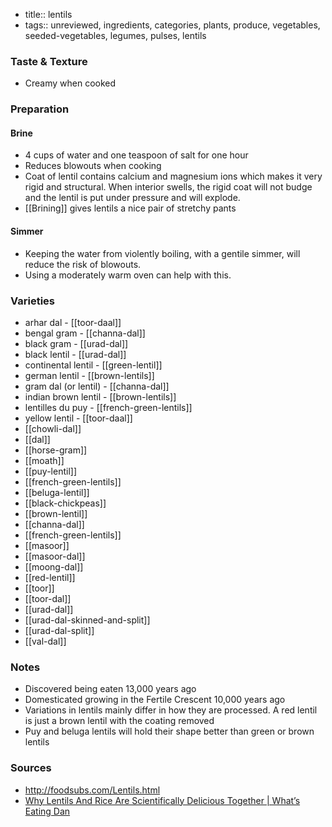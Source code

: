 - title:: lentils
- tags:: unreviewed, ingredients, categories, plants, produce, vegetables, seeded-vegetables, legumes, pulses, lentils

### Taste & Texture
* Creamy when cooked

### Preparation
#### Brine
* 4 cups of water and one teaspoon of salt for one hour
* Reduces blowouts when cooking
* Coat of lentil contains calcium and magnesium ions which makes it very rigid and structural. When interior swells, the rigid coat will not budge and the lentil is put under pressure and will explode.
* [[Brining]] gives lentils a nice pair of stretchy pants
#### Simmer
* Keeping the water from violently boiling, with a gentile simmer, will reduce the risk of blowouts. 
* Using a moderately warm oven can help with this.

### Varieties

* arhar dal - [[toor-daal]]
* bengal gram - [[channa-dal]]
* black gram - [[urad-dal]]
* black lentil - [[urad-dal]]
* continental lentil - [[green-lentil]]
* german lentil - [[brown-lentils]]
* gram dal (or lentil) - [[channa-dal]]
* indian brown lentil - [[brown-lentils]]
* lentilles du puy - [[french-green-lentils]]
* yellow lentil - [[toor-daal]]
* [[chowli-dal]]
* [[dal]]
* [[horse-gram]]
* [[moath]]
* [[puy-lentil]]
* [[french-green-lentils]]
* [[beluga-lentil]]
* [[black-chickpeas]]
* [[brown-lentil]]
* [[channa-dal]]
* [[french-green-lentils]]
* [[masoor]]
* [[masoor-dal]]
* [[moong-dal]]
* [[red-lentil]]
* [[toor]]
* [[toor-dal]]
* [[urad-dal]]
* [[urad-dal-skinned-and-split]]
* [[urad-dal-split]]
* [[val-dal]]

### Notes
* Discovered being eaten 13,000 years ago
* Domesticated growing in the Fertile Crescent 10,000 years ago
* Variations in lentils mainly differ in how they are processed. A red lentil is just a brown lentil with the coating removed
* Puy and beluga lentils will hold their shape better than green or brown lentils

### Sources
* http://foodsubs.com/Lentils.html
* [Why Lentils And Rice Are Scientifically Delicious Together | What’s Eating Dan](https://www.youtube.com/watch?v=fxh_9Qq9zvY)